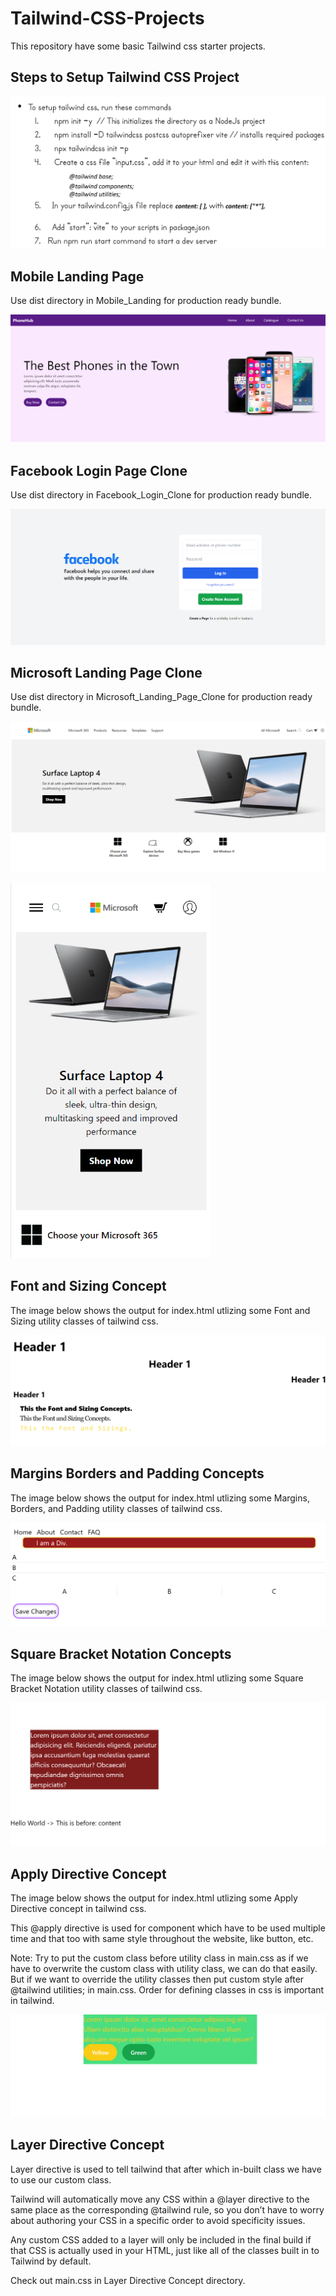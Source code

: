 # Tailwind-CSS-Projects

This repository have some basic Tailwind css starter projects.

## Steps to Setup Tailwind CSS Project

![](Assests/Readme%20Images/Tailwind%20CSS%20Setup.png)

## Mobile Landing Page

Use dist directory in Mobile_Landing for production ready bundle.

![](Assests/Readme%20Images/mobileLanding.png)

## Facebook Login Page Clone

Use dist directory in Facebook_Login_Clone for production ready bundle.

![](Assests/Readme%20Images/fb_login_clone.png)

## Microsoft Landing Page Clone

Use dist directory in Microsoft_Landing_Page_Clone for production ready bundle.

![](Assests/Readme%20Images/microsoft_clone_desktop.png)

<img src="Assests/Readme%20Images/microsoft_clone_mobile.png" height="600">

## Font and Sizing Concept

The image below shows the output for index.html utlizing some Font and Sizing utility classes of tailwind css.

![](Assests/Readme%20Images/font&sizing.png)

## Margins Borders and Padding Concepts

The image below shows the output for index.html utlizing some Margins, Borders, and Padding utility classes of tailwind css.

![](Assests/Readme%20Images/Margins_Borders_and_Padding_Concepts.png)

## Square Bracket Notation Concepts

The image below shows the output for index.html utlizing some Square Bracket Notation utility classes of tailwind css.

![](Assests/Readme%20Images/Square_Bracket_Notation.png)

## Apply Directive Concept

The image below shows the output for index.html utlizing some Apply Directive concept in tailwind css. <br />


This @apply directive is used for component which have to be used 
multiple time and that too with same style throughout the website, like button, etc.<br />

Note: Try to put the custom class before utility class in main.css as 
if we have to overwrite the custom class with utility class, we can do that easily. But if we want to override the utility classes then put custom style after @tailwind utilities; in main.css. Order for defining classes in css is important in tailwind.

![](Assests/Readme%20Images/Apply_Directive_Concept.png)

## Layer Directive Concept

Layer directive is used to tell tailwind that after which in-built class we have to use our custom class.<br />

Tailwind will automatically move any CSS within a @layer directive to the same place as the corresponding @tailwind rule, so you don’t have to worry about authoring your CSS in a specific order to avoid specificity issues.<br />

Any custom CSS added to a layer will only be included in the final build if that CSS is actually used in your HTML, just like all of the classes built in to Tailwind by default.<br />

Check out main.css in Layer Directive Concept directory.
